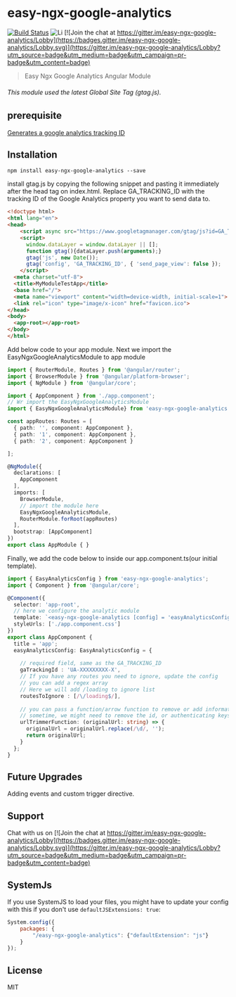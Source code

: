 # easy-ngx-google-analytics
[![Build Status](https://travis-ci.org/sharukworld/easy-ngx-google-analytics.svg?branch=master)](https://travis-ci.org/sharukworld/easy-ngx-google-analytics)
![Li](https://img.shields.io/npm/l/easy-ngx-google-analytics.svg) [![Join the chat at https://gitter.im/easy-ngx-google-analytics/Lobby](https://badges.gitter.im/easy-ngx-google-analytics/Lobby.svg)](https://gitter.im/easy-ngx-google-analytics/Lobby?utm_source=badge&utm_medium=badge&utm_campaign=pr-badge&utm_content=badge)


> Easy Ngx Google Analytics Angular Module

###### This module used the latest Global Site Tag (gtag.js).

## prerequisite
[Generates a google analytics tracking ID](https://support.google.com/analytics/answer/1042508)
## Installation

```shell
npm install easy-ngx-google-analytics --save
```

install gtag.js by copying the following snippet and pasting it immediately after the head tag on index.html. Replace GA_TRACKING_ID with the tracking ID of the Google Analytics property you want to send data to.
```html
<!doctype html>
<html lang="en">
<head>
    <script async src="https://www.googletagmanager.com/gtag/js?id=GA_TRACKING_ID"></script>
    <script>
      window.dataLayer = window.dataLayer || [];
      function gtag(){dataLayer.push(arguments);}
      gtag('js', new Date());
      gtag('config', 'GA_TRACKING_ID', { 'send_page_view': false });
    </script>
  <meta charset="utf-8">
  <title>MyModuleTestApp</title>
  <base href="/">
  <meta name="viewport" content="width=device-width, initial-scale=1">
  <link rel="icon" type="image/x-icon" href="favicon.ico">
</head>
<body>
  <app-root></app-root>
</body>
</html>
```
  
Add below code to your app module.
Next we import the EasyNgxGoogleAnalyticsModule to app module

```ts
import { RouterModule, Routes } from '@angular/router';
import { BrowserModule } from '@angular/platform-browser';
import { NgModule } from '@angular/core';

import { AppComponent } from './app.component';
// Wr import the EasyNgxGoogleAnalyticsModule
import { EasyNgxGoogleAnalyticsModule} from 'easy-ngx-google-analytics';

const appRoutes: Routes = [
  { path: '', component: AppComponent },
  { path: '1', component: AppComponent },
  { path: '2', component: AppComponent }

];

@NgModule({
  declarations: [
    AppComponent
  ],
  imports: [
    BrowserModule,
    // import the module here
    EasyNgxGoogleAnalyticsModule,
    RouterModule.forRoot(appRoutes)
  ],
  bootstrap: [AppComponent]
})
export class AppModule { }


```
Finally, we add the code below to inside our app.component.ts(our initial template).
```ts
import { EasyAnalyticsConfig } from 'easy-ngx-google-analytics';
import { Component } from '@angular/core';

@Component({
  selector: 'app-root',
  // here we configure the analytic module
  template: `<easy-ngx-google-analytics [config] = 'easyAnalyticsConfig'></easy-ngx-google-analytics>`,
  styleUrls: ['./app.component.css']
})
export class AppComponent {
  title = 'app';
  easyAnalyticsConfig: EasyAnalyticsConfig = {
  
    // required field, same as the GA_TRACKING_ID
    gaTrackingId : 'UA-XXXXXXXXX-X',
    // If you have any routes you need to ignore, update the config
    // you can add a regex array
    // Here we will add /loading to ignore list
    routesToIgnore : [/\/loading$/],
    
    // you can pass a function/arrow function to remove or add information from the url
    // sometime, we might need to remove the id, or authenticating keys.
    urlTrimmerFunction: (originalUrl: string) => {
      originalUrl = originalUrl.replace(/\d/, '');
      return originalUrl;
    }
  };
}
```
## Future Upgrades
Adding events and custom trigger directive.

## Support
Chat with us on  [![Join the chat at https://gitter.im/easy-ngx-google-analytics/Lobby](https://badges.gitter.im/easy-ngx-google-analytics/Lobby.svg)](https://gitter.im/easy-ngx-google-analytics/Lobby?utm_source=badge&utm_medium=badge&utm_campaign=pr-badge&utm_content=badge)

## SystemJs
If you use SystemJS to load your files, you might have to update your config with this if you don't use `defaultJSExtensions: true`:
```js
System.config({
    packages: {
        "/easy-ngx-google-analytics": {"defaultExtension": "js"}
    }
});
```


## License

MIT


